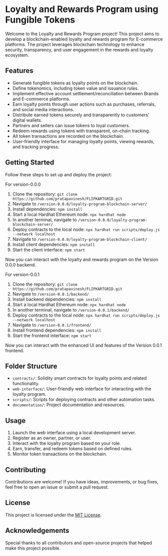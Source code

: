 # Loyalty and Rewards Program using Fungible Tokens

Welcome to the Loyalty and Rewards Program project! This project aims to develop a blockchain-enabled loyalty and rewards program for E-commerce platforms. The project leverages blockchain technology to enhance security, transparency, and user engagement in the rewards and loyalty ecosystem.

## Features

- Generate fungible tokens as loyalty points on the blockchain.
- Define tokenomics, including token value and issuance rules.
- Implement effective account settlement/reconciliation between Brands and E-commerce platforms.
- Earn loyalty points through user actions such as purchases, referrals, and social media interactions.
- Distribute earned tokens securely and transparently to customers' digital wallets.
- Partners and sellers can issue tokens to loyal customers.
- Redeem rewards using tokens with transparent, on-chain tracking.
- All token transactions are recorded on the blockchain.
- User-friendly interface for managing loyalty points, viewing rewards, and tracking progress.

## Getting Started

Follow these steps to set up and deploy the project:

For version-0.0.0
1. Clone the repository: `git clone https://github.com/pratapavinesh/FLIPKARTGRID.git`
2. Navigate to `/version-0.0.0/loyalty-program-blockchain-server/`
3. Install dependencies: `npm install`
4. Start a local Hardhat Ethereum node: `npx hardhat node`
5. In another terminal, navigate to `/version-0.0.0/loyalty-program-blockchain-server/`
6. Deploy contracts to the local node: `npx hardhat run scripts/deploy.js --network localhost`
7. Navigate to `/version-0.0.0/loyalty-program-blockchain-client/`
8. Install client dependencies: `npm install`
9. Start the client interface: `npm start`

Now you can interact with the loyalty and rewards program on the Version 0.0.0 backend.


For version-0.0.1
1. Clone the repository: `git clone https://github.com/pratapavinesh/FLIPKARTGRID.git`
2. Navigate to `/version-0.0.1/backend/`
3. Install backend dependencies: `npm install`
4. Start a local Hardhat Ethereum node: `npx hardhat node`
5. In another terminal, navigate to `/version-0.0.1/backend/`
6. Deploy contracts to the local node: `npx hardhat run scripts/deploy.js --network localhost`
7. Navigate to `/version-0.0.1/frontend/`
8. Install frontend dependencies: `npm install`
9. Start the frontend interface: `npm start`

Now you can interact with the enhanced UI and features of the Version 0.0.1 frontend.


## Folder Structure

- `contracts/`: Solidity smart contracts for loyalty points and related functionality.
- `web-interface/`: User-friendly web interface for interacting with the loyalty program.
- `scripts/`: Scripts for deploying contracts and other automation tasks.
- `documentation/`: Project documentation and resources.

## Usage

1. Launch the web interface using a local development server.
2. Register as an owner, partner, or user.
3. Interact with the loyalty program based on your role.
4. Earn, transfer, and redeem tokens based on defined rules.
5. Monitor token transactions on the blockchain.

## Contributing

Contributions are welcome! If you have ideas, improvements, or bug fixes, feel free to open an issue or submit a pull request.

## License

This project is licensed under the [MIT License](LICENSE).

## Acknowledgements

Special thanks to all contributors and open-source projects that helped make this project possible.

